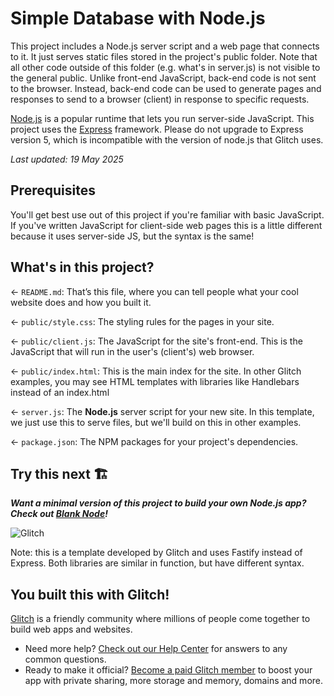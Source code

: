 # Simple Database with Node.js

This project includes a Node.js server script and a web page that connects to it.
It just serves static files stored in the project's public folder.
Note that all other code outside of this folder (e.g. what's in server.js) is not visible to the general public.
Unlike front-end JavaScript, back-end code is not sent to the browser.
Instead, back-end code can be used to generate pages and responses to send to a browser (client) in response to specific requests.

[Node.js](https://nodejs.org/en/about/) is a popular runtime that lets you run server-side JavaScript.
This project uses the [Express](https://expressjs.com/) framework.
Please do not upgrade to Express version 5, which is incompatible with the version of node.js that Glitch uses.

_Last updated: 19 May 2025_

## Prerequisites

You'll get best use out of this project if you're familiar with basic JavaScript.
If you've written JavaScript for client-side web pages this is a little different because it uses server-side JS, but the syntax is the same!

## What's in this project?

← `README.md`: That’s this file, where you can tell people what your cool website does and how you built it.

← `public/style.css`: The styling rules for the pages in your site.

← `public/client.js`: The JavaScript for the site's front-end. This is the JavaScript that will run in the user's (client's) web browser.

← `public/index.html`: This is the main index for the site. In other Glitch examples, you may see HTML templates with libraries like Handlebars instead of an index.html

← `server.js`: The **Node.js** server script for your new site. In this template, we just use this to serve files, but we'll build on this in other examples.

← `package.json`: The NPM packages for your project's dependencies.

## Try this next 🏗️

___Want a minimal version of this project to build your own Node.js app? Check out [Blank Node](https://glitch.com/edit/#!/remix/glitch-blank-node)!___

![Glitch](https://cdn.glitch.com/a9975ea6-8949-4bab-addb-8a95021dc2da%2FLogo_Color.svg?v=1602781328576)

Note: this is a template developed by Glitch and uses Fastify instead of Express.
Both libraries are similar in function, but have different syntax.

## You built this with Glitch!

[Glitch](https://glitch.com) is a friendly community where millions of people come together to build web apps and websites.

- Need more help? [Check out our Help Center](https://help.glitch.com/) for answers to any common questions.
- Ready to make it official? [Become a paid Glitch member](https://glitch.com/pricing) to boost your app with private sharing, more storage and memory, domains and more.
